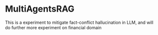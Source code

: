 # MultiAgentsRAG
This is a experiment to mitigate fact-conflict hallucination in LLM, and will do further more experiment on financial domain
